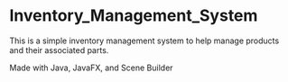 # Inventory_Management_System

This is a simple inventory management system to help manage products and their associated parts.

Made with Java, JavaFX, and Scene Builder
